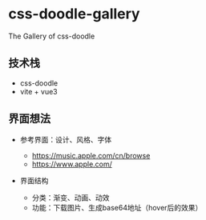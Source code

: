 # css-doodle-gallery
The Gallery of css-doodle 

## 技术栈
- css-doodle
- vite + vue3
## 界面想法
- 参考界面：设计、风格、字体
  - https://music.apple.com/cn/browse
  - https://www.apple.com/

- 界面结构
  - 分类：渐变、动画、动效
  - 功能：下载图片、生成base64地址（hover后的效果）
